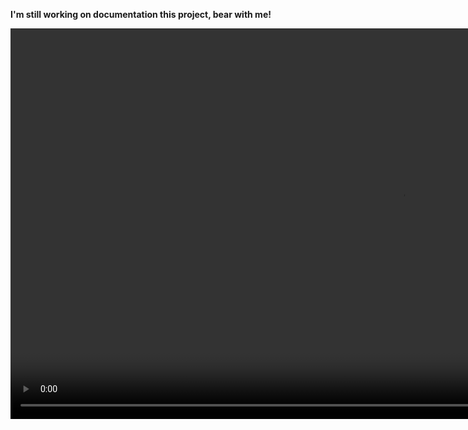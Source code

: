 **I'm still working on documentation this project, bear with me!**

<video width="1250" autoplay loop muted playsinline>
    <source src="assets/preview-hd.mp4" type="video/mp4" />
    Your browser does not support the video tag.
</video>